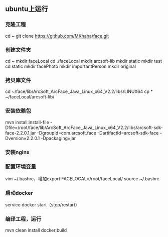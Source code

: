 ## ubuntu上运行
### 克隆工程
cd ~
git clone https://github.com/MKhaha/face.git
### 创建文件夹
cd ~
mkdir faceLocal
cd ./faceLocal
mkdir arcsoft-lib
mkdir static
mkdir test
cd static
mkdir facePhoto
mkdir importantPerson
mkdir original
### 拷贝库文件
cd ~/face/lib/ArcSoft_ArcFace_Java_Linux_x64_V2.2/libs/LINUX64
cp * ~/faceLocal/arcsoft-lib/
### 安装依赖包
mvn install:install-file -Dfile=/root/face/lib/ArcSoft_ArcFace_Java_Linux_x64_V2.2/libs/arcsoft-sdk-face-2.2.0.1.jar -DgroupId=com.arcsoft.face -DartifactId=arcsoft-sdk-face -Dversion=2.2.0.1 -Dpackaging=jar
### 安装nginx
### 配置环境变量
vim ~/.bashrc，增加export FACELOCAL=/root/faceLocal/
source ~/.bashrc
### 启动docker
service docker start（stop/restart）
### 编译工程，运行
mvn clean install docker:build
